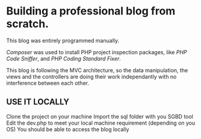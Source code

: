 # Building a professional blog from scratch.

This blog was entirely programmed manually.

*Composer* was used to install PHP project inspection packages, like *PHP Code Sniffer*, and *PHP Coding Standard Fixer*.

This blog is following the MVC architecture, so the data manipulation, the views and the controllers are doing their work independantly with no interference between each other.

## USE IT LOCALLY

Clone the project on your machine
Import the sql folder with you SGBD tool
Edit the dev.php to meet your local machine requirement (depending on you OS)
You should be able to access the blog locally
